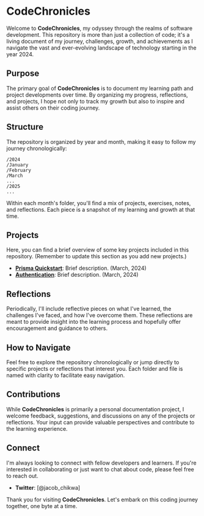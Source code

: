 # CodeChronicles

Welcome to **CodeChronicles**, my odyssey through the realms of software development. This repository is more than just a collection of code; it's a living document of my journey, challenges, growth, and achievements as I navigate the vast and ever-evolving landscape of technology starting in the year 2024.

## Purpose

The primary goal of **CodeChronicles** is to document my learning path and project developments over time. By organizing my progress, reflections, and projects, I hope not only to track my growth but also to inspire and assist others on their coding journey.

## Structure

The repository is organized by year and month, making it easy to follow my journey chronologically:

```
/2024
/January
/February
/March
...
/2025
...
```

Within each month's folder, you'll find a mix of projects, exercises, notes, and reflections. Each piece is a snapshot of my learning and growth at that time.

## Projects

Here, you can find a brief overview of some key projects included in this repository. (Remember to update this section as you add new projects.)

- **[Prisma Quickstart]('./prisma-quickstart')**: Brief description. (March, 2024)
- **[Authentication]('./authentication')**: Brief description. (March, 2024)

## Reflections

Periodically, I'll include reflective pieces on what I've learned, the challenges I've faced, and how I've overcome them. These reflections are meant to provide insight into the learning process and hopefully offer encouragement and guidance to others.

## How to Navigate

Feel free to explore the repository chronologically or jump directly to specific projects or reflections that interest you. Each folder and file is named with clarity to facilitate easy navigation.

## Contributions

While **CodeChronicles** is primarily a personal documentation project, I welcome feedback, suggestions, and discussions on any of the projects or reflections. Your input can provide valuable perspectives and contribute to the learning experience.

## Connect

I'm always looking to connect with fellow developers and learners. If you're interested in collaborating or just want to chat about code, please feel free to reach out.

- **Twitter**: [@jacob_chikwa]

Thank you for visiting **CodeChronicles**. Let's embark on this coding journey together, one byte at a time.
